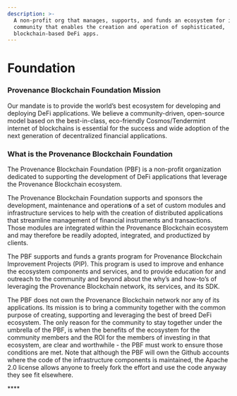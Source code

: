 ```yaml
---
description: >-
  A non-profit org that manages, supports, and funds an ecosystem for its
  community that enables the creation and operation of sophisticated,
  blockchain-based DeFi apps.
---
```


# Foundation

### **Provenance Blockchain Foundation Mission**

Our mandate is to provide the world’s best ecosystem for developing and deploying DeFi applications. We believe a community-driven, open-source model based on the best-in-class, eco-friendly Cosmos/Tendermint internet of blockchains is essential for the success and wide adoption of the next generation of decentralized financial applications.

### **What is the Provenance Blockchain Foundation**

The Provenance Blockchain Foundation \(PBF\) is a non-profit organization dedicated to supporting the development of DeFi applications that leverage the Provenance Blockchain ecosystem.

The Provenance Blockchain Foundation supports and sponsors the development, maintenance and operation**s** of a set of custom modules and infrastructure services to help with the creation of distributed applications that streamline management of financial instruments and transactions. Those modules are integrated within the Provenance Blockchain ecosystem and may therefore be readily adopted, integrated, and productized by clients.

The PBF supports and funds a grants program for Provenance Blockchain Improvement Projects \(PIP\). This program is used to improve and enhance the ecosystem components and services, and to provide education for and outreach to the community and beyond about the why’s and how-to’s of leveraging the Provenance Blockchain network, its services, and its SDK.

The PBF does not own the Provenance Blockchain network nor any of its applications. Its mission is to bring a community together with the common purpose of creating, supporting and leveraging the best of breed DeFi ecosystem. The only reason for the community to stay together under the umbrella of the PBF, is when the benefits of the ecosystem for the community members and the ROI for the members of investing in that ecosystem, are clear and worthwhile - the PBF must work to ensure those conditions are met. Note that although the PBF will own the Github accounts where the code of the infrastructure components is maintained, the Apache 2.0 license allows anyone to freely fork the effort and use the code anyway they see fit elsewhere.

\*\*\*\*

